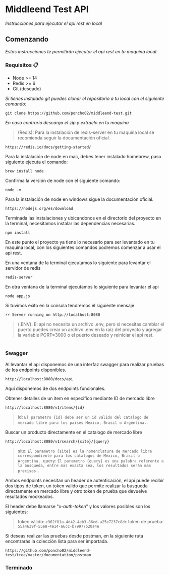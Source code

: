 # Middleend Test API

_Instrucciones para ejecutar el api rest en local_

## Comenzando

_Estas instrucciones te permitirán ejecutar el api rest en tu maquina local._

### Requisitos 📋

- Node >= 14
- Redis >= 6
- Git (deseado)

_Si tienes instalado git puedes clonar el repositorio a tu local con el siguiente comando:_

```
git clone https://github.com/poncho02/middleend-test.git
```

_En caso contrario descarga el zip y extraelo en tu maquina_

> (Redis):
> Para la instalación de redis-server en tu maquina local se recomienda seguir la documentación oficial.

```
https://redis.io/docs/getting-started/
```

Para la instalación de node en mac, debes tener instalado homebrew, paso siguiente ejecuta el comando:

```
brew install node
```

Confirma la versión de node con el siguiente comando:

```
node -v
```

Para la instalación de node en windows sigue la documentación oficial.

```
https://nodejs.org/es/download
```

Terminada las instalaciones y ubicandonos en el directorio del proyecto en la terminal, necesitamos instalar las dependencias necesarias.

```
npm install
```

En este punto el proyecto ya tiene lo necesario para ser levantado en tu maquina local, con los siguientes comandos podremos comenzar a usar el api rest.

En una ventana de la terminal ejecutamos lo siguiente para levantar el servidor de redis

```
redis-server
```

En otra ventana de la terminal ejecutamos lo siguiente para levantar el api

```
node app.js
```

Si tuvimos exito en la consola tendremos el siguiente mensaje:

```
⚡⚡ Server running on http://localhost:8080
```

> (.ENV):
> El api no necesita un archivo .env, pero si necesitas cambiar el puerto puedes crear un archivo .env en la raiz del proyecto y agregar la variable PORT=3000 o el puerto deseado y reiniciar el api rest.

#

### Swagger

Al levantar el api disponemos de una interfaz swagger para realizar pruebas de los endpoints disponibles.

```
http://localhost:8080/docs/api
```

Aquí disponemos de dos endpoints funcionales.

Obtener detalles de un item en especifico mediante ID de mercado libre

```
http://localhost:8080/v1/items/{id}
```

> id: `El parametro {id} debe ser un id valido del catalogo de mercado libre para los paises México, Brasil o Argentina.`.

Buscar un producto directamente en el catalogo de mercado libre

```
http://localhost:8080/v1/search/{site}/{query}
```

> site: `El parametro {site} es la nomenclatura de mercado libre correspondiente para los catalogos de México, Brasil o Argentina.`.
> query: `El parametro {query} es una palabra referente a la busqueda, entre mas exacta sea, los resultados serán mas precisos.`.

Ambos endpoints necesitan un header de autenticación, el api puede recibir dos tipos de token, un token valido que permite realizar la busqueda directamente en mercado libre y otro token de prueba que devuelve resultados mockeados.

El header debe llamarse "_x-auth-token_" y los valores posibles son los siguientes:

> token válido: `e962f81a-4d42-4eb3-86cd-a25e7237c8dc`
> token de prueba: `55a4639f-55e8-4e14-a6cc-b79977b20a4e`

Si deseas realizar las pruebas desde postman, en la siguiente ruta encontrarás la colección lista para ser importada.

```
https://github.com/poncho02/middleend-test/tree/master/documentation/postman
```

### Terminado
